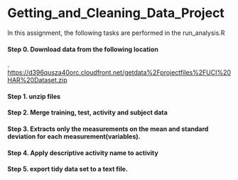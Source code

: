 Getting_and_Cleaning_Data_Project
=================================
In this assignment, the following tasks are performed in the run_analysis.R

#### Step 0. Download data from the following location 

. https://d396qusza40orc.cloudfront.net/getdata%2Fprojectfiles%2FUCI%20HAR%20Dataset.zip 
  
#### Step 1. unzip files 
#### Step 2. Merge training, test, activity and subject data 
#### Step 3. Extracts only the measurements on the mean and standard deviation for each measurement(variables). 
#### Step 4. Apply descriptive activity name to activity 
#### Step 5. export tidy data set to a text file.
